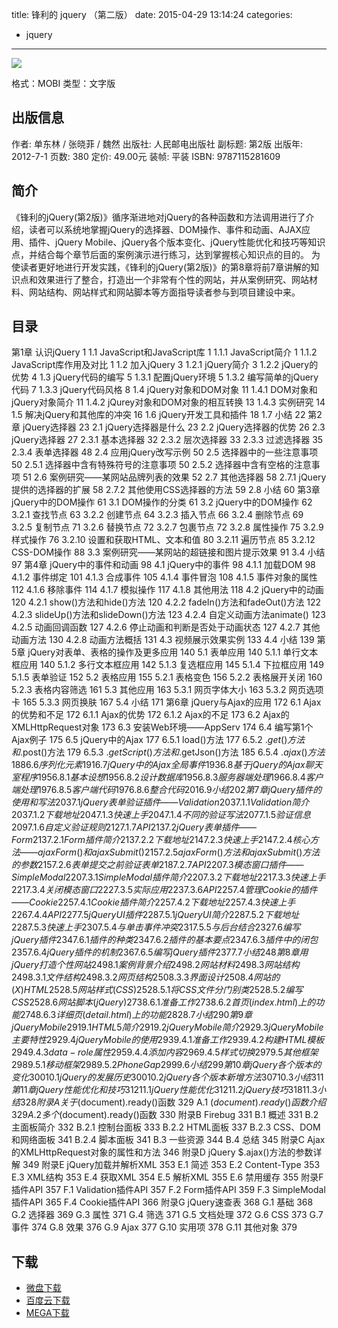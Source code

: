 title: 锋利的 jquery （第二版）
date: 2015-04-29 13:14:24
categories:
  - jquery
---

![](http://img5.douban.com/lpic/s28026858.jpg)

格式：MOBI
类型：文字版

<!--more-->

## 出版信息 ##

作者: 单东林 / 张晓菲 / 魏然 
出版社: 人民邮电出版社
副标题: 第2版
出版年: 2012-7-1
页数: 380
定价: 49.00元
装帧: 平装
ISBN: 9787115281609

## 简介 ##

《锋利的jQuery(第2版)》循序渐进地对jQuery的各种函数和方法调用进行了介绍，读者可以系统地掌握jQuery的选择器、DOM操作、事件和动画、AJAX应用、插件、jQuery Mobile、jQuery各个版本变化、jQuery性能优化和技巧等知识点，并结合每个章节后面的案例演示进行练习，达到掌握核心知识点的目的。
为使读者更好地进行开发实践，《锋利的jQuery(第2版)》的第8章将前7章讲解的知识点和效果进行了整合，打造出一个非常有个性的网站，并从案例研究、网站材料、网站结构、网站样式和网站脚本等方面指导读者参与到项目建设中来。

## 目录 ##

第1章 认识jQuery 1
1.1 JavaScript和JavaScript库 1
1.1.1 JavaScript简介 1
1.1.2 JavaScript库作用及对比 1
1.2 加入jQuery 3
1.2.1 jQuery简介 3
1.2.2 jQuery的优势 4
1.3 jQuery代码的编写 5
1.3.1 配置jQuery环境 5
1.3.2 编写简单的jQuery代码 7
1.3.3 jQuery代码风格 8
1.4 jQuery对象和DOM对象 11
1.4.1 DOM对象和jQuery对象简介 11
1.4.2 jQurey对象和DOM对象的相互转换 13
1.4.3 实例研究 14
1.5 解决jQuery和其他库的冲突 16
1.6 jQuery开发工具和插件 18
1.7 小结 22
第2章 jQuery选择器 23
2.1 jQuery选择器是什么 23
2.2 jQuery选择器的优势 26
2.3 jQuery选择器 27
2.3.1 基本选择器 32
2.3.2 层次选择器 33
2.3.3 过滤选择器 35
2.3.4 表单选择器 48
2.4 应用jQuery改写示例 50
2.5 选择器中的一些注意事项 50
2.5.1 选择器中含有特殊符号的注意事项 50
2.5.2 选择器中含有空格的注意事项 51
2.6 案例研究——某网站品牌列表的效果 52
2.7 其他选择器 58
2.7.1 jQuery提供的选择器的扩展 58
2.7.2 其他使用CSS选择器的方法 59
2.8 小结 60
第3章 jQuery中的DOM操作 61
3.1 DOM操作的分类 61
3.2 jQuery中的DOM操作 62
3.2.1 查找节点 63
3.2.2 创建节点 64
3.2.3 插入节点 66
3.2.4 删除节点 69
3.2.5 复制节点 71
3.2.6 替换节点 72
3.2.7 包裹节点 72
3.2.8 属性操作 75
3.2.9 样式操作 76
3.2.10 设置和获取HTML、文本和值 80
3.2.11 遍历节点 85
3.2.12 CSS-DOM操作 88
3.3 案例研究——某网站的超链接和图片提示效果 91
3.4 小结 97
第4章 jQuery中的事件和动画 98
4.1 jQuery中的事件 98
4.1.1 加载DOM 98
4.1.2 事件绑定 101
4.1.3 合成事件 105
4.1.4 事件冒泡 108
4.1.5 事件对象的属性 112
4.1.6 移除事件 114
4.1.7 模拟操作 117
4.1.8 其他用法 118
4.2 jQuery中的动画 120
4.2.1 show()方法和hide()方法 120
4.2.2 fadeIn()方法和fadeOut()方法 122
4.2.3 slideUp()方法和slideDown()方法 123
4.2.4 自定义动画方法animate() 123
4.2.5 动画回调函数 127
4.2.6 停止动画和判断是否处于动画状态 127
4.2.7 其他动画方法 130
4.2.8 动画方法概括 131
4.3 视频展示效果实例 133
4.4 小结 139
第5章 jQuery对表单、表格的操作及更多应用 140
5.1 表单应用 140
5.1.1 单行文本框应用 140
5.1.2 多行文本框应用 142
5.1.3 复选框应用 145
5.1.4 下拉框应用 149
5.1.5 表单验证 152
5.2 表格应用 155
5.2.1 表格变色 156
5.2.2 表格展开关闭 160
5.2.3 表格内容筛选 161
5.3 其他应用 163
5.3.1 网页字体大小 163
5.3.2 网页选项卡 165
5.3.3 网页换肤 167
5.4 小结 171
第6章 jQuery与Ajax的应用 172
6.1 Ajax的优势和不足 172
6.1.1 Ajax的优势 172
6.1.2 Ajax的不足 173
6.2 Ajax的XMLHttpRequest对象 173
6.3 安装Web环境——AppServ 174
6.4 编写第1个Ajax例子 175
6.5 jQuery中的Ajax 177
6.5.1 load()方法 177
6.5.2 $.get()方法和$.post()方法 179
6.5.3 $.getScript()方法和$.getJson()方法 185
6.5.4 $.ajax()方法 188
6.6 序列化元素 191
6.7 jQuery中的Ajax全局事件 193
6.8 基于jQuery的Ajax聊天室程序 195
6.8.1 基本设想 195
6.8.2 设计数据库 195
6.8.3 服务器端处理 196
6.8.4 客户端处理 197
6.8.5 客户端代码 197
6.8.6 整合代码 201
6.9 小结 202
第7章 jQuery插件的使用和写法 203
7.1 jQuery表单验证插件——Validation 203
7.1.1 Validation简介 203
7.1.2 下载地址 204
7.1.3 快速上手 204
7.1.4 不同的验证写法 207
7.1.5 验证信息 209
7.1.6 自定义验证规则 212
7.1.7 API 213
7.2 jQuery表单插件——Form 213
7.2.1 Form插件简介 213
7.2.2 下载地址 214
7.2.3 快速上手 214
7.2.4 核心方法——ajaxForm()和ajaxSubmit() 215
7.2.5 ajaxForm()方法和ajaxSubmit()方法的参数 215
7.2.6 表单提交之前验证表单 218
7.2.7 API 220
7.3 模态窗口插件——SimpleModal 220
7.3.1 SimpleModal插件简介 220
7.3.2 下载地址 221
7.3.3 快速上手 221
7.3.4 关闭模态窗口 222
7.3.5 实际应用 223
7.3.6 API 225
7.4 管理Cookie的插件——Cookie 225
7.4.1 Cookie插件简介 225
7.4.2 下载地址 225
7.4.3 快速上手 226
7.4.4 API 227
7.5 jQuery UI插件 228
7.5.1 jQuery UI简介 228
7.5.2 下载地址 228
7.5.3 快速上手 230
7.5.4 与单击事件冲突 231
7.5.5 与后台结合 232
7.6 编写jQuery插件 234
7.6.1 插件的种类 234
7.6.2 插件的基本要点 234
7.6.3 插件中的闭包 235
7.6.4 jQuery插件的机制 236
7.6.5 编写jQuery插件 237
7.7 小结 248
第8章 用jQuery打造个性网站 249
8.1 案例背景介绍 249
8.2 网站材料 249
8.3 网站结构 249
8.3.1 文件结构 249
8.3.2 网页结构 250
8.3.3 界面设计 250
8.4 网站的(X)HTML 252
8.5 网站样式(CSS) 252
8.5.1 将CSS文件分门别类 252
8.5.2 编写CSS 252
8.6 网站脚本(jQuery) 273
8.6.1 准备工作 273
8.6.2 首页(index.html)上的功能 274
8.6.3 详细页(detail.html)上的功能 282
8.7 小结 290
第9章 jQuery Mobile 291
9.1 HTML 5简介 291
9.2 jQuery Mobile简介 292
9.3 jQuery Mobile主要特性 292
9.4 jQuery Mobile的使用 293
9.4.1 准备工作 293
9.4.2 构建HTML模板 294
9.4.3 data-role属性 295
9.4.4 添加内容 296
9.4.5 样式切换 297
9.5 其他框架 298
9.5.1 移动框架 298
9.5.2 PhoneGap 299
9.6 小结 299
第10章 jQuery各个版本的变化 300
10.1 jQuery的发展历史 300
10.2 jQuery各个版本新增方法 307
10.3 小结 311
第11章 jQuery性能优化和技巧 312
11.1 jQuery性能优化 312
11.2 jQuery技巧 318
11.3 小结 328
附录A 关于$(document).ready()函数 329
A.1 $(document).ready()函数介绍 329
A.2 多个$(document).ready()函数 330
附录B Firebug 331
B.1 概述 331
B.2 主面板简介 332
B.2.1 控制台面板 333
B.2.2 HTML面板 337
B.2.3 CSS、DOM和网络面板 341
B.2.4 脚本面板 341
B.3 一些资源 344
B.4 总结 345
附录C Ajax的XMLHttpRequest对象的属性和方法 346
附录D jQuery $.ajax()方法的参数详解 349
附录E jQuery加载并解析XML 353
E.1 简述 353
E.2 Content-Type 353
E.3 XML结构 353
E.4 获取XML 354
E.5 解析XML 355
E.6 禁用缓存 355
附录F 插件API 357
F.1 Validation插件API 357
F.2 Form插件API 359
F.3 SimpleModal插件API 365
F.4 Cookie插件API 366
附录G jQuery速查表 368
G.1 基础 368
G.2 选择器 369
G.3 属性 371
G.4 筛选 371
G.5 文档处理 372
G.6 CSS 373
G.7 事件 374
G.8 效果 376
G.9 Ajax 377
G.10 实用项 378
G.11 其他对象 379

## 下载 ##

* [微盘下载](http://vdisk.weibo.com/s/aADaW4YRPbL6K)
* [百度云下载](http://pan.baidu.com/s/1mgiPhRM)
* [MEGA下载](https://mega.co.nz/#!PQ8mSLaT!8UbFs3gyeWw84VzI7cDUtprHjFn5dDnwepmIx53NLF8)